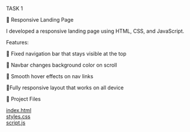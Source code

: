 TASK 1

🌟 Responsive Landing Page

I developed a responsive landing page using HTML, CSS, and JavaScript.

Features:

📌 Fixed navigation bar that stays visible at the top

📌 Navbar changes background color on scroll

📌 Smooth hover effects on nav links

📌Fully responsive layout that works on all device

📂 Project Files

 [index.html](index.html)  
 [styles.css](styles.css)  
 [script.js](script.js)
 


